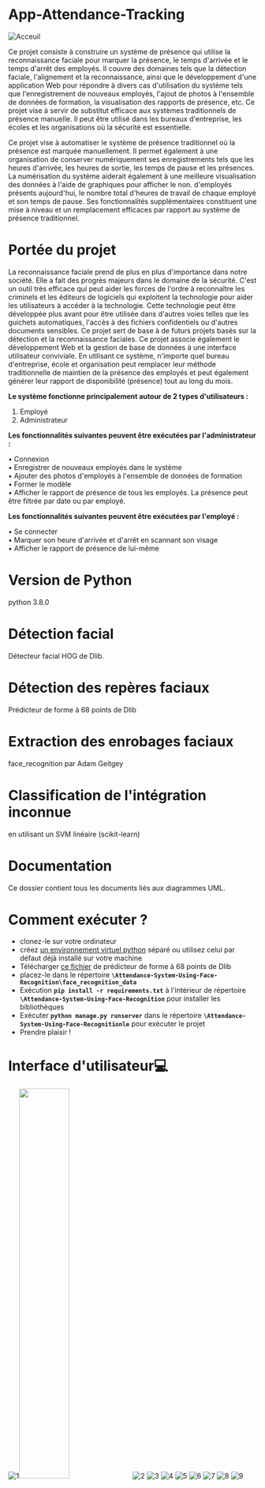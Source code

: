 # App-Attendance-Tracking
![Acceuil](https://user-images.githubusercontent.com/106842102/178103382-4caa8aa6-0682-48d3-b68d-19cf67192289.jpg)

Ce projet consiste à construire un système de présence qui utilise la reconnaissance faciale pour marquer la présence, le temps d'arrivée et le temps d'arrêt des employés. Il couvre des domaines tels que la détection faciale, l'alignement et la reconnaissance, ainsi que le développement d'une application Web pour répondre à divers cas d'utilisation du système tels que l'enregistrement de nouveaux employés, l'ajout de photos à l'ensemble de données de formation, la visualisation des rapports de présence, etc. Ce projet vise à servir de substitut efficace aux systèmes traditionnels de présence manuelle. Il peut être utilisé dans les bureaux d'entreprise, les écoles et les organisations où la sécurité est essentielle.

Ce projet vise à automatiser le système de présence traditionnel où la présence est marquée manuellement. Il permet également à une organisation de conserver numériquement ses enregistrements tels que les heures d'arrivée, les heures de sortie, les temps de pause et les présences. La numérisation du système aiderait également à une meilleure visualisation des données à l'aide de graphiques pour afficher le non. d'employés présents aujourd'hui, le nombre total d'heures de travail de chaque employé et son temps de pause. Ses fonctionnalités supplémentaires constituent une mise à niveau et un remplacement efficaces par rapport au système de présence traditionnel.
# Portée du projet
La reconnaissance faciale prend de plus en plus d'importance dans notre société. Elle a fait des progrès majeurs dans le domaine de la sécurité. C'est un outil très efficace qui peut aider les forces de l'ordre à reconnaître les criminels et les éditeurs de logiciels qui exploitent la technologie pour aider les utilisateurs à accéder à la technologie. Cette technologie peut être développée plus avant pour être utilisée dans d'autres voies telles que les guichets automatiques, l'accès à des fichiers confidentiels ou d'autres documents sensibles. Ce projet sert de base à de futurs projets basés sur la détection et la reconnaissance faciales. Ce projet associe également le développement Web et la gestion de base de données à une interface utilisateur conviviale. En utilisant ce système, n'importe quel bureau d'entreprise, école et organisation peut remplacer leur méthode traditionnelle de maintien de la présence des employés et peut également générer leur rapport de disponibilité (présence) tout au long du mois.

**Le système fonctionne principalement autour de 2 types d'utilisateurs :**
1. Employé
2. Administrateur

**Les fonctionnalités suivantes peuvent être exécutées par l'administrateur :<br>**

• Connexion <br>
• Enregistrer de nouveaux employés dans le système <br>
• Ajouter des photos d'employés à l'ensemble de données de formation <br>
• Former le modèle <br>
• Afficher le rapport de présence de tous les employés. La présence peut être filtrée par date ou par employé. <br>

**Les fonctionnalités suivantes peuvent être exécutées par l'employé : <br>**

• Se connecter <br>
• Marquer son heure d'arrivée et d'arrêt en scannant son visage <br>
• Afficher le rapport de présence de lui-même <br>

# Version de Python
python 3.8.0

# Détection facial
Détecteur facial HOG de Dlib.

# Détection des repères faciaux
Prédicteur de forme à 68 points de Dlib

# Extraction des enrobages faciaux
face_recognition par Adam Geitgey

# Classification de l'intégration inconnue
en utilisant un SVM linéaire (scikit-learn)

# Documentation
Ce dossier contient tous les documents liés aux diagrammes UML.

# Comment exécuter ?
- clonez-le sur votre ordinateur
- créez [un environnement virtuel python](https://packaging.python.org/en/latest/guides/installing-using-pip-and-virtual-environments/) séparé ou utilisez celui par défaut déjà installé sur votre machine
- Télécharger [ce fichier]() de prédicteur de forme à 68 points de Dlib
- placez-le dans le répertoire **``` \Attendance-System-Using-Face-Recognition\face_recognition_data ```**  
- Exécution **``` pip install -r requirements.txt ```**  à l'intérieur de répertoire **``` \Attendance-System-Using-Face-Recognition ```** pour installer les bibliothèques
- Exécuter **``` python manage.py runserver ```** dans le répertoire **``` \Attendance-System-Using-Face-Recognitionle ```**  pour exécuter le projet
- Prendre plaisir !
# Interface d'utilisateur💻
![1](https://user-images.githubusercontent.com/106842102/178625720-517e1162-5dee-428c-a716-07d60b6554ac.jpg)<img src="https://user-images.githubusercontent.com/106842102/178625720-517e1162-5dee-428c-a716-07d60b6554ac.jpg" width="45%"></img>
![2](https://user-images.githubusercontent.com/106842102/178625740-e0db4407-6093-4aae-8c05-aa225ce73bba.jpg)
![3](https://user-images.githubusercontent.com/106842102/178625768-af1bcb1d-296c-4045-ab92-e1e8cb68c99f.jpg)
![4](https://user-images.githubusercontent.com/106842102/178625802-9a07135d-f646-443a-a74c-74dfd8a7acdf.jpg)
![5](https://user-images.githubusercontent.com/106842102/178625823-5663fada-c8bb-4278-98db-4bd9cc1f5edc.jpg)
![6](https://user-images.githubusercontent.com/106842102/178626024-383b0b85-1763-41be-9e8b-200a4246c042.jpg)
![7](https://user-images.githubusercontent.com/106842102/178626052-a3ec2746-3760-4b44-bab3-7aacd3f4cb23.jpg)
![8](https://user-images.githubusercontent.com/106842102/178626071-71f6bfcc-2f11-442e-bb0c-cda81ebecb1a.jpg)
![9](https://user-images.githubusercontent.com/106842102/178626091-edb4b6a9-5aa1-4b07-b0aa-b070a94182b5.jpg)
![10](https://user-images.githubusercontent.com/106842102/178626120-fde22b27-9050-4117-b681-d3b1b4497491.jpg)

# Réalisé par :

- EL GHAYAM Zakaria
- ZBADI Salim
- ZAHI Assia
- ZMARROU Abdellah
- RABAI Inass
- MATHOURI Youssef
- KHACHANE Chaimae
- MOUJAHID Aziz
- LHOUIFI Youssef
- ousaa aissa
- Rafiki Ahmed
- AADIL BIZZOU

# Encadré par :
- Amine MRHARI
